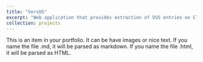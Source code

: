 ```yaml
---
title: "VersUS"
excerpt: "Web application that provides extraction of VUS entries on ClinVar together with relevant information such as prediction score from CADD, allele frequency from gnomAD, structural data from PDB. [Link](https://www.csc.depauw.edu/~mnagai22/)"
collection: projects
---
```


This is an item in your portfolio. It can be have images or nice text. If you name the file .md, it will be parsed as markdown. If you name the file .html, it will be parsed as HTML.

